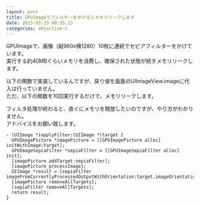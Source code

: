 ```yaml
---
layout: post
title: GPUImageでフィルターをかけるとメモリリークします
date: 2015-02-23 00:35:13
categories: objective-c
---
```

<p>GPUImageで、画像（縦960x横1280）10枚に連続でセピアフィルターをかけています。<br>
実行する約40MBぐらいメモリを消費し、確保された状態が続きメモリリークします。</p>

<p>以下の関数で実装しているんですが、戻り値を画面のUIImageView.imageに代入は行っていません。<br>
ただ、以下の関数を10回実行するだけで、メモリリークします。</p>

<p>フィルタ処理が終わると、直ぐにメモリを開放したいのですが、やり方がわかりません。<br>
アドバイスをお願い致します。</p>

```
- (UIImage *)applyFilter:(UIImage *)target {
  GPUImagePicture *imagePicture = [[GPUImagePicture alloc] initWithImage:target];
  GPUImageSepiaFilter *sepiaFilter = [[GPUImageSepiaFilter alloc] init];
  [imagePicture addTarget:sepiaFilter];
  [imagePicture processImage];
  UIImage *result = [sepiaFilter imageFromCurrentlyProcessedOutputWithOrientation:target.imageOrientation];
  [imagePicture removeAllTargets];
  [sepiaFilter removeAllTargets];
  return result;
}
```
